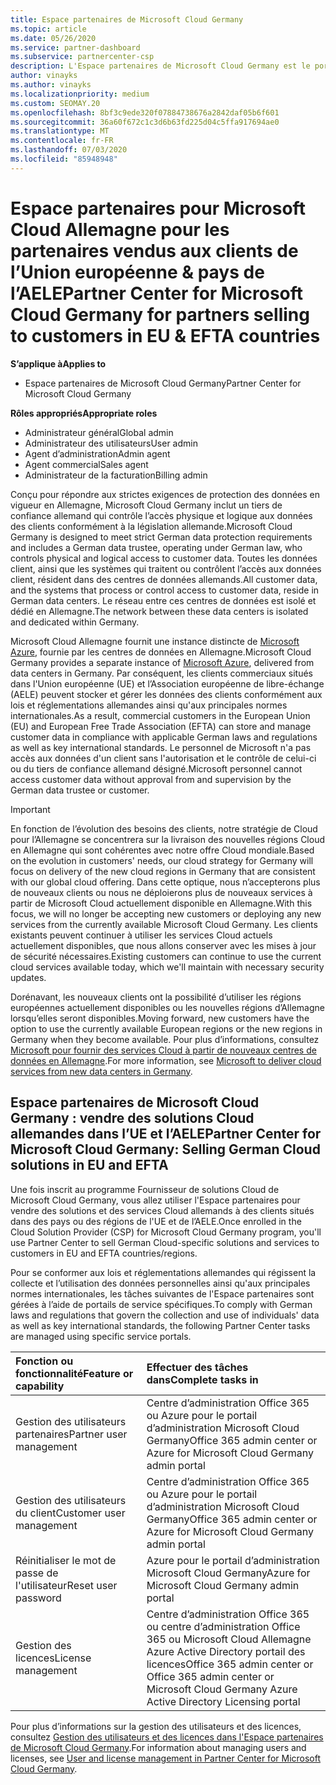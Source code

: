 ```yaml
---
title: Espace partenaires de Microsoft Cloud Germany
ms.topic: article
ms.date: 05/26/2020
ms.service: partner-dashboard
ms.subservice: partnercenter-csp
description: L'Espace partenaires de Microsoft Cloud Germany est le portail professionnel des partenaires Microsoft qui souhaitent proposer des solutions Cloud Microsoft aux clients situés dans les pays de l’UE et de l’AELE.
author: vinayks
ms.author: vinayks
ms.localizationpriority: medium
ms.custom: SEOMAY.20
ms.openlocfilehash: 8bf3c9ede320f07884738676a2842daf05b6f601
ms.sourcegitcommit: 36a60f672c1c3d6b63fd225d04c5ffa917694ae0
ms.translationtype: MT
ms.contentlocale: fr-FR
ms.lasthandoff: 07/03/2020
ms.locfileid: "85948948"
---
```

# <a name="partner-center-for-microsoft-cloud-germany-for-partners-selling-to-customers-in-eu--efta-countries"></a><span data-ttu-id="b7805-103">Espace partenaires pour Microsoft Cloud Allemagne pour les partenaires vendus aux clients de l’Union européenne & pays de l’AELE</span><span class="sxs-lookup"><span data-stu-id="b7805-103">Partner Center for Microsoft Cloud Germany for partners selling to customers in EU & EFTA countries</span></span>

<span data-ttu-id="b7805-104">**S’applique à**</span><span class="sxs-lookup"><span data-stu-id="b7805-104">**Applies to**</span></span>

-  <span data-ttu-id="b7805-105">Espace partenaires de Microsoft Cloud Germany</span><span class="sxs-lookup"><span data-stu-id="b7805-105">Partner Center for Microsoft Cloud Germany</span></span>

<span data-ttu-id="b7805-106">**Rôles appropriés**</span><span class="sxs-lookup"><span data-stu-id="b7805-106">**Appropriate roles**</span></span>

- <span data-ttu-id="b7805-107">Administrateur général</span><span class="sxs-lookup"><span data-stu-id="b7805-107">Global admin</span></span>
- <span data-ttu-id="b7805-108">Administrateur des utilisateurs</span><span class="sxs-lookup"><span data-stu-id="b7805-108">User admin</span></span>
- <span data-ttu-id="b7805-109">Agent d’administration</span><span class="sxs-lookup"><span data-stu-id="b7805-109">Admin agent</span></span>
- <span data-ttu-id="b7805-110">Agent commercial</span><span class="sxs-lookup"><span data-stu-id="b7805-110">Sales agent</span></span>
- <span data-ttu-id="b7805-111">Administrateur de la facturation</span><span class="sxs-lookup"><span data-stu-id="b7805-111">Billing admin</span></span>

<span data-ttu-id="b7805-112">Conçu pour répondre aux strictes exigences de protection des données en vigueur en Allemagne, Microsoft Cloud Germany inclut un tiers de confiance allemand qui contrôle l’accès physique et logique aux données des clients conformément à la législation allemande.</span><span class="sxs-lookup"><span data-stu-id="b7805-112">Microsoft Cloud Germany is designed to meet strict German data protection requirements and includes a German data trustee, operating under German law, who controls physical and logical access to customer data.</span></span> <span data-ttu-id="b7805-113">Toutes les données client, ainsi que les systèmes qui traitent ou contrôlent l’accès aux données client, résident dans des centres de données allemands.</span><span class="sxs-lookup"><span data-stu-id="b7805-113">All customer data, and the systems that process or control access to customer data, reside in German data centers.</span></span> <span data-ttu-id="b7805-114">Le réseau entre ces centres de données est isolé et dédié en Allemagne.</span><span class="sxs-lookup"><span data-stu-id="b7805-114">The network between these data centers is isolated and dedicated within Germany.</span></span>

<span data-ttu-id="b7805-115">Microsoft Cloud Allemagne fournit une instance distincte de [Microsoft Azure](https://go.microsoft.com/fwlink/?linkid=847992), fournie par les centres de données en Allemagne.</span><span class="sxs-lookup"><span data-stu-id="b7805-115">Microsoft Cloud Germany provides a separate instance of [Microsoft Azure](https://go.microsoft.com/fwlink/?linkid=847992), delivered from data centers in Germany.</span></span> <span data-ttu-id="b7805-116">Par conséquent, les clients commerciaux situés dans l'Union européenne (UE) et l’Association européenne de libre-échange (AELE) peuvent stocker et gérer les données des clients conformément aux lois et réglementations allemandes ainsi qu'aux principales normes internationales.</span><span class="sxs-lookup"><span data-stu-id="b7805-116">As a result, commercial customers in the European Union (EU) and European Free Trade Association (EFTA) can store and manage customer data in compliance with applicable German laws and regulations as well as key international standards.</span></span> <span data-ttu-id="b7805-117">Le personnel de Microsoft n'a pas accès aux données d'un client sans l'autorisation et le contrôle de celui-ci ou du tiers de confiance allemand désigné.</span><span class="sxs-lookup"><span data-stu-id="b7805-117">Microsoft personnel cannot access customer data without approval from and supervision by the German data trustee or customer.</span></span>

> [!IMPORTANT]
> <span data-ttu-id="b7805-118">En fonction de l’évolution des besoins des clients, notre stratégie de Cloud pour l’Allemagne se concentrera sur la livraison des nouvelles régions Cloud en Allemagne qui sont cohérentes avec notre offre Cloud mondiale.</span><span class="sxs-lookup"><span data-stu-id="b7805-118">Based on the evolution in customers' needs, our cloud strategy for Germany will focus on delivery of the new cloud regions in Germany that are consistent with our global cloud offering.</span></span> <span data-ttu-id="b7805-119">Dans cette optique, nous n’accepterons plus de nouveaux clients ou nous ne déploierons plus de nouveaux services à partir de Microsoft Cloud actuellement disponible en Allemagne.</span><span class="sxs-lookup"><span data-stu-id="b7805-119">With this focus, we will no longer be accepting new customers or deploying any new services from the currently available Microsoft Cloud Germany.</span></span> <span data-ttu-id="b7805-120">Les clients existants peuvent continuer à utiliser les services Cloud actuels actuellement disponibles, que nous allons conserver avec les mises à jour de sécurité nécessaires.</span><span class="sxs-lookup"><span data-stu-id="b7805-120">Existing customers can continue to use the current cloud services available today, which we'll maintain with necessary security updates.</span></span>
>
> <span data-ttu-id="b7805-121">Dorénavant, les nouveaux clients ont la possibilité d’utiliser les régions européennes actuellement disponibles ou les nouvelles régions d’Allemagne lorsqu’elles seront disponibles.</span><span class="sxs-lookup"><span data-stu-id="b7805-121">Moving forward, new customers have the option to use the currently available European regions or the new regions in Germany when they become available.</span></span> <span data-ttu-id="b7805-122">Pour plus d’informations, consultez [Microsoft pour fournir des services Cloud à partir de nouveaux centres de données en Allemagne](https://news.microsoft.com/europe/2018/08/31/microsoft-to-deliver-cloud-services-from-new-datacentres-in-germany-in-2019-to-meet-evolving-customer-needs/).</span><span class="sxs-lookup"><span data-stu-id="b7805-122">For more information, see [Microsoft to deliver cloud services from new data centers in Germany](https://news.microsoft.com/europe/2018/08/31/microsoft-to-deliver-cloud-services-from-new-datacentres-in-germany-in-2019-to-meet-evolving-customer-needs/).</span></span> 

## <a name="partner-center-for-microsoft-cloud-germany-selling-german-cloud-solutions-in-eu-and-efta"></a><span data-ttu-id="b7805-123">Espace partenaires de Microsoft Cloud Germany : vendre des solutions Cloud allemandes dans l’UE et l’AELE</span><span class="sxs-lookup"><span data-stu-id="b7805-123">Partner Center for Microsoft Cloud Germany: Selling German Cloud solutions in EU and EFTA</span></span>

<span data-ttu-id="b7805-124">Une fois inscrit au programme Fournisseur de solutions Cloud de Microsoft Cloud Germany, vous allez utiliser l'Espace partenaires pour vendre des solutions et des services Cloud allemands à des clients situés dans des pays ou des régions de l'UE et de l’AELE.</span><span class="sxs-lookup"><span data-stu-id="b7805-124">Once enrolled in the Cloud Solution Provider (CSP) for Microsoft Cloud Germany program, you'll use Partner Center to sell German Cloud-specific solutions and services to customers in EU and EFTA countries/regions.</span></span>

<span data-ttu-id="b7805-125">Pour se conformer aux lois et réglementations allemandes qui régissent la collecte et l’utilisation des données personnelles ainsi qu'aux principales normes internationales, les tâches suivantes de l'Espace partenaires sont gérées à l’aide de portails de service spécifiques.</span><span class="sxs-lookup"><span data-stu-id="b7805-125">To comply with German laws and regulations that govern the collection and use of individuals' data as well as key international standards, the following Partner Center tasks are managed using specific service portals.</span></span>

<span data-ttu-id="b7805-126">Fonction ou fonctionnalité</span><span class="sxs-lookup"><span data-stu-id="b7805-126">Feature or capability</span></span> | <span data-ttu-id="b7805-127">Effectuer des tâches dans</span><span class="sxs-lookup"><span data-stu-id="b7805-127">Complete tasks in</span></span>
:--- | :---
<span data-ttu-id="b7805-128">Gestion des utilisateurs partenaires</span><span class="sxs-lookup"><span data-stu-id="b7805-128">Partner user management</span></span> | <span data-ttu-id="b7805-129">Centre d’administration Office 365 ou Azure pour le portail d’administration Microsoft Cloud Germany</span><span class="sxs-lookup"><span data-stu-id="b7805-129">Office 365 admin center or Azure for Microsoft Cloud Germany admin portal</span></span>
<span data-ttu-id="b7805-130">Gestion des utilisateurs du client</span><span class="sxs-lookup"><span data-stu-id="b7805-130">Customer user management</span></span> | <span data-ttu-id="b7805-131">Centre d’administration Office 365 ou Azure pour le portail d’administration Microsoft Cloud Germany</span><span class="sxs-lookup"><span data-stu-id="b7805-131">Office 365 admin center or Azure for Microsoft Cloud Germany admin portal</span></span>
<span data-ttu-id="b7805-132">Réinitialiser le mot de passe de l'utilisateur</span><span class="sxs-lookup"><span data-stu-id="b7805-132">Reset user password</span></span> | <span data-ttu-id="b7805-133">Azure pour le portail d’administration Microsoft Cloud Germany</span><span class="sxs-lookup"><span data-stu-id="b7805-133">Azure for Microsoft Cloud Germany admin portal</span></span>
<span data-ttu-id="b7805-134">Gestion des licences</span><span class="sxs-lookup"><span data-stu-id="b7805-134">License management</span></span> | <span data-ttu-id="b7805-135">Centre d’administration Office 365 ou centre d’administration Office 365 ou Microsoft Cloud Allemagne Azure Active Directory portail des licences</span><span class="sxs-lookup"><span data-stu-id="b7805-135">Office 365 admin center or Office 365 admin center or Microsoft Cloud Germany Azure Active Directory Licensing portal</span></span>


<span data-ttu-id="b7805-136">Pour plus d’informations sur la gestion des utilisateurs et des licences, consultez [Gestion des utilisateurs et des licences dans l'Espace partenaires de Microsoft Cloud Germany](user-management-in-partner-center-for-microsoft-cloud-germany.md).</span><span class="sxs-lookup"><span data-stu-id="b7805-136">For information about managing users and licenses, see [User and license management in Partner Center for Microsoft Cloud Germany](user-management-in-partner-center-for-microsoft-cloud-germany.md).</span></span>

